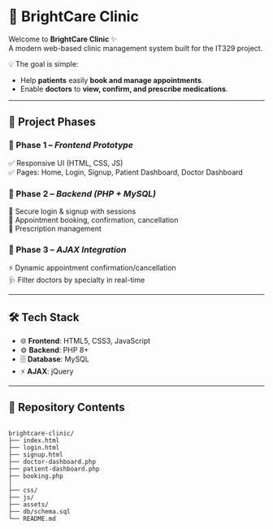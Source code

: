 
# 🏥 BrightCare Clinic

Welcome to **BrightCare Clinic** ✨  
A modern web-based clinic management system built for the IT329 project.  

💡 The goal is simple:  
- Help **patients** easily **book and manage appointments**.  
- Enable **doctors** to **view, confirm, and prescribe medications**.  

---

## 🚀 Project Phases

### 🔹 Phase 1 – *Frontend Prototype*
✅ Responsive UI (HTML, CSS, JS)  
✅ Pages: Home, Login, Signup, Patient Dashboard, Doctor Dashboard  

### 🔹 Phase 2 – *Backend (PHP + MySQL)*
🔑 Secure login & signup with sessions  
📅 Appointment booking, confirmation, cancellation  
💊 Prescription management  

### 🔹 Phase 3 – *AJAX Integration*
⚡ Dynamic appointment confirmation/cancellation  
🩺 Filter doctors by specialty in real-time  

---

## 🛠️ Tech Stack
- 🌐 **Frontend**: HTML5, CSS3, JavaScript  
- ⚙️ **Backend**: PHP 8+  
- 🗄️ **Database**: MySQL  
- ⚡ **AJAX**: jQuery  

---

## 📂 Repository Contents
```

brightcare-clinic/
├── index.html
├── login.html
├── signup.html
├── doctor-dashboard.php
├── patient-dashboard.php
├── booking.php
│
├── css/
├── js/
├── assets/
├── db/schema.sql
└── README.md

